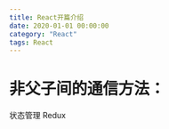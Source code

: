 ```yaml
---
title: React开篇介绍
date: 2020-01-01 00:00:00
category: "React"
tags: React
---
```

# 非父子间的通信方法：
状态管理 Redux

